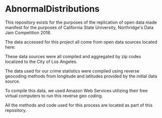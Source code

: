 # AbnormalDistributions
This repository exists for the purposes of the replication of open data made manifest for the purposes of California State University, Northridge's Data Jam Competition 2018.

The data accessed for this project all come from open data sources located here:





These data sources were all compiled and aggregated by zip codes localized to the City of Los Angeles.

The data used for our crime statistics were complied using reverse geocoding methods from longitude and latitudes provided by the initial data source.

To compile this data, we used Amazon Web Services utilizing their free virtual computers to run this reverse geo coding.

All the methods and code used for this process are located as part of this repository.
